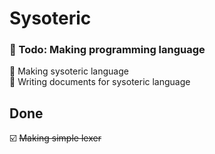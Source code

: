 # Sysoteric
### 📑 Todo: Making programming language
📌 Making sysoteric language <br>
📌 Writing documents for sysoteric language <br>
## Done
☑️ ~~Making simple lexer~~ <br>
